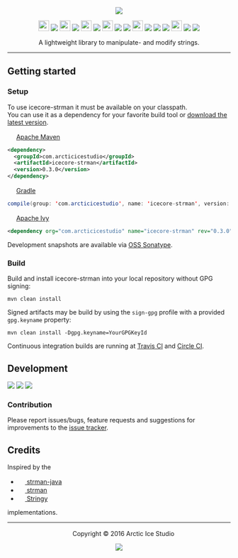 <p align="center"><img src="https://cdn.rawgit.com/arcticicestudio/icecore-strman/develop/src/main/assets/icecore-strman-logo-banner.svg"/></p>

<p align="center"><img src="https://cdn.travis-ci.org/images/favicon-c566132d45ab1a9bcae64d8d90e4378a.svg" width=24 height=24/> <a href="https://travis-ci.org/arcticicestudio/icecore-strman"><img src="https://img.shields.io/travis/arcticicestudio/icecore-strman/develop.svg"/></a> <img src="https://circleci.com/favicon.ico" width=24 height=24/> <a href="https://circleci.com/gh/arcticicestudio/icecore-strman"><img src="https://circleci.com/gh/arcticicestudio/icecore-strman.svg?style=shield&circle-token=bf83f3819216155004e15983bc3bb1be9fd02869"/></a> <img src="https://codecov.io/favicon.ico" width=24 height=24/> <a href="https://codecov.io/gh/arcticicestudio/icecore-strman"><img src="https://codecov.io/gh/arcticicestudio/icecore-strman/branch/develop/graph/badge.svg"/></a> <img src="https://assets-cdn.github.com/favicon.ico" width=24 height=24/> <a href="https://github.com/arcticicestudio/icecore-strman/releases/latest"><img src="https://img.shields.io/github/release/arcticicestudio/icecore-strman.svg"/></a> <a href="https://github.com/arcticicestudio/icecore-strman/releases/latest"><img src="https://img.shields.io/badge/pre--release---_-blue.svg"/></a> <img src="http://central.sonatype.org/favicon.ico" width=24 height=24/> <a href="http://search.maven.org/#search%7Cgav%7C1%7Cg%3A%22com.arcticicestudio%22%20AND%20a%3A%22icecore-strman%22"><img src="https://img.shields.io/maven-central/v/com.arcticicestudio/icecore-strman.svg"/></a> <img src="https://oss.sonatype.org/favicon.ico"/> <a href="https://oss.sonatype.org/content/repositories/snapshots/com/arcticicestudio/icecore-strman"><img src="https://img.shields.io/badge/oss--sonatype-0.4.0--SNAPSHOT-blue.svg"/></a> <img src="https://bintray.com/favicon.ico" width=24 height=24/> <a href='https://bintray.com/arcticicestudio/IceCore/icecore-strman/_latestVersion'><img src='https://api.bintray.com/packages/arcticicestudio/IceCore/icecore-strman/images/download.svg'></a> <a href="https://oss.jfrog.org/webapp/#/artifacts/browse/tree/General/oss-snapshot-local/com/arcticicestudio/icecore-strman"><img src="https://img.shields.io/badge/artifactory-0.4.0--SNAPSHOT-green.svg"/></a></p>

<p align="center">A lightweight library to manipulate- and modify strings.</p>

---

## Getting started
### Setup
To use icecore-strman it must be available on your classpath.  
You can use it as a dependency for your favorite build tool or [download the latest version](https://github.com/arcticicestudio/icecore-strman/releases/latest).

<img src="http://apache.org/favicons/favicon.ico" width=16 height=16/> <a href="https://maven.apache.org">Apache Maven</a>
```xml
<dependency>
  <groupId>com.arcticicestudio</groupId>
  <artifactId>icecore-strman</artifactId>
  <version>0.3.0</version>
</dependency>
```

<img src="https://gradle.org/wp-content/uploads/fbrfg/favicon.ico" width=16 height=16/> <a href="https://gradle.org">Gradle</a>
```java
compile(group: 'com.arcticicestudio', name: 'icecore-strman', version: '0.3.0')
```

<img src="http://apache.org/favicons/favicon.ico" width=16 height=16/> <a href="https://ant.apache.org/ivy">Apache Ivy</a>
```xml
<dependency org="com.arcticicestudio" name="icecore-strman" rev="0.3.0" />
```

Development snapshots are available via [OSS Sonatype](https://oss.sonatype.org/content/repositories/snapshots/com/arcticicestudio/icecore-strman).

### Build
Build and install icecore-strman into your local repository without GPG signing:  
```
mvn clean install
```

Signed artifacts may be build by using the `sign-gpg` profile with a provided `gpg.keyname` property:
```
mvn clean install -Dgpg.keyname=YourGPGKeyId
```

Continuous integration builds are running at [Travis CI](https://travis-ci.org/arcticicestudio/icecore-strman) and [Circle CI](https://circleci.com/bb/arcticicestudio/icecore-strman).

## Development
[![](https://img.shields.io/badge/Changelog-0.3.0-blue.svg)](https://github.com/arcticicestudio/icecore-strman/blob/v0.3.0/CHANGELOG.md) [![](https://img.shields.io/badge/Workflow-gitflow_Branching_Model-blue.svg)](http://nvie.com/posts/a-successful-git-branching-model) [![](https://img.shields.io/badge/Versioning-ArcVer_0.8.0-blue.svg)](https://github.com/arcticicestudio/arcver)

### Contribution
Please report issues/bugs, feature requests and suggestions for improvements to the [issue tracker](https://github.com/arcticicestudio/icecore-strman/issues).

## Credits
Inspired by the 
  - <a href="https://github.com/shekhargulati/strman-java"><img src="https://www.java.com/favicon.ico" width=16 height=16/> strman-java</a>
  - <a href="https://github.com/dleitee/strman"><img src="https://www.javascript.com/images/favicon.ico" width=16 height=16/> strman</a>
  - <a href="https://github.com/danielstjules/Stringy"><img src="http://php.net/favicon.ico" width=16 height=16/> Stringy</a>

implementations.

---

<p align="center"> <img src="http://arcticicestudio.com/favicon.ico" width=16 height=16/> Copyright &copy; 2016 Arctic Ice Studio</p>

<p align="center"><a href="http://www.apache.org/licenses/LICENSE-2.0"><img src="https://img.shields.io/badge/License-Apache_2.0-blue.svg"/></a></p>
